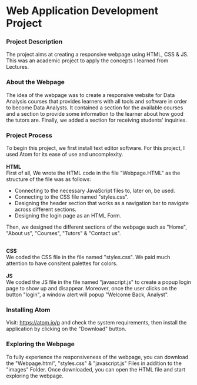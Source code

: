 # Web Application Development Project

### Project Description
The project aims at creating a responsive webpage using HTML, CSS & JS. This was an academic project to apply the concepts I learned from Lectures.

### About the Webpage
The idea of the webpage was to create a responsive website for Data Analysis courses that provides learners with all tools and software in order to become Data Analysts. It contained a section for the available courses and a section to provide some information to the learner about how good the tutors are. Finally, we added a section for receiving students' inquiries.

### Project Process
To begin this project, we first install text editor software. For this project, I used Atom for its ease of use and uncomplexity.
<br> 
<br> 
<b> HTML </b> 
<br>
First of all, We wrote the HTML code in the file "Webpage.HTML" as the structure of the file was as follows:
- Connecting to the necessary JavaScript files to, later on, be used.
- Connecting to the CSS file named "styles.css".
- Designing the header section that works as a navigation bar to navigate across different sections.
- Designing the login page as an HTML Form.

Then, we designed the different sections of the webpage such as "Home", "About us", "Courses", "Tutors" & "Contact us".

<br> 
<b> CSS </b> 
<br>
We coded the CSS file in the file named "styles.css". We paid much attention to have consitent palettes for colors.

<br> 
<br> 
<b> JS </b> 
<br>
We coded the JS file in the file named "javascript.js" to create a popup login page to show up and disappear. Moreover, once the user clicks on the button "login", a window alert will popup "Welcome Back, Analyst".


### Installing Atom
Visit: https://atom.io/p and check the system requirements, then install the application by clicking on the "Download" button.


### Exploring the Webpage
To fully experience the responsiveness of the webpage, you can download the "Webpage.html", "styles.css" & "javascript.js" Files in addition to the "images" Folder.
Once downloaded, you can open the HTML file and start exploring the webpage.
